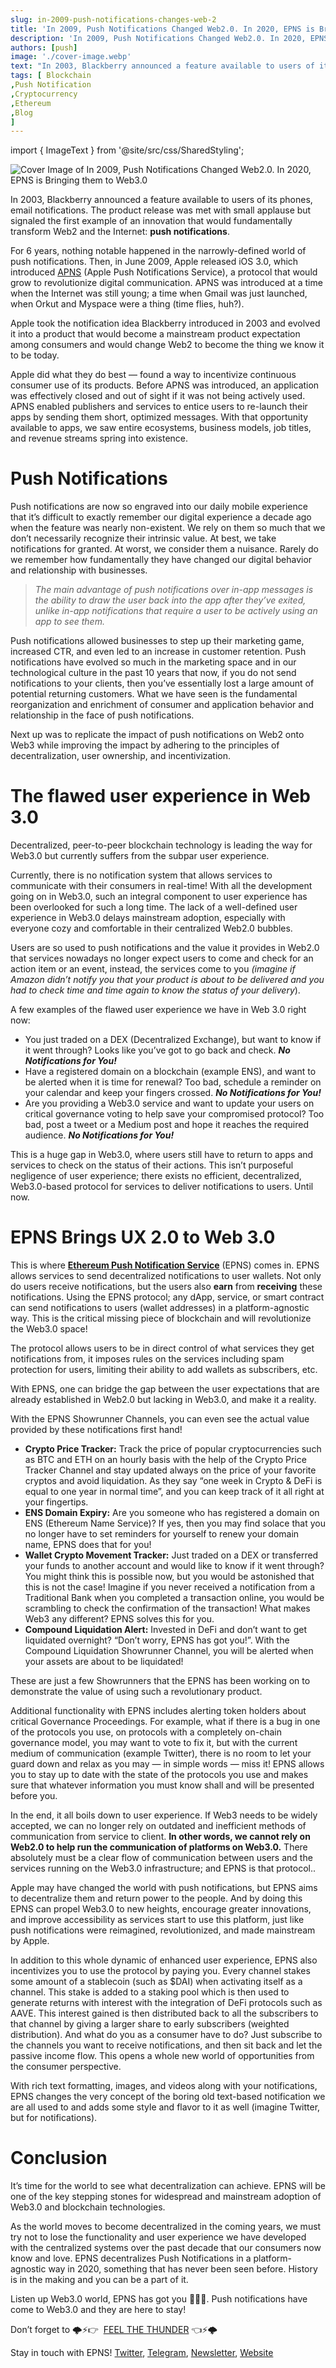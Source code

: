```yaml
---
slug: in-2009-push-notifications-changes-web-2
title: 'In 2009, Push Notifications Changed Web2.0. In 2020, EPNS is Bringing them to Web3.0'
description: 'In 2009, Push Notifications Changed Web2.0. In 2020, EPNS is Bringing them to Web3.0'
authors: [push]
image: './cover-image.webp'
text: "In 2003, Blackberry announced a feature available to users of its phones, email notifications. The product release was met with small applause but signaled the first example of an innovation that would fundamentally transform Web2 and the Internet: push notifications."
tags: [ Blockchain
,Push Notification
,Cryptocurrency
,Ethereum
,Blog
]
---
```

import { ImageText } from '@site/src/css/SharedStyling';

![Cover Image of In 2009, Push Notifications Changed Web2.0. In 2020, EPNS is Bringing them to Web3.0](./cover-image.webp)

<!--truncate-->

In 2003, Blackberry announced a feature available to users of its phones, email notifications. The product release was met with small applause but signaled the first example of an innovation that would fundamentally transform Web2 and the Internet: **push notifications**.

For 6 years, nothing notable happened in the narrowly-defined world of push notifications. Then, in June 2009, Apple released iOS 3.0, which introduced [APNS](https://en.wikipedia.org/wiki/Apple_Push_Notification_service) (Apple Push Notifications Service), a protocol that would grow to revolutionize digital communication. APNS was introduced at a time when the Internet was still young; a time when Gmail was just launched, when Orkut and Myspace were a thing (time flies, huh?).

Apple took the notification idea Blackberry introduced in 2003 and evolved it into a product that would become a mainstream product expectation among consumers and would change Web2 to become the thing we know it to be today.

Apple did what they do best — found a way to incentivize continuous consumer use of its products. Before APNS was introduced, an application was effectively closed and out of sight if it was not being actively used. APNS enabled publishers and services to entice users to re-launch their apps by sending them short, optimized messages. With that opportunity available to apps, we saw entire ecosystems, business models, job titles, and revenue streams spring into existence.

Push Notifications
==================

Push notifications are now so engraved into our daily mobile experience that it’s difficult to exactly remember our digital experience a decade ago when the feature was nearly non-existent. We rely on them so much that we don’t necessarily recognize their intrinsic value. At best, we take notifications for granted. At worst, we consider them a nuisance. Rarely do we remember how fundamentally they have changed our digital behavior and relationship with businesses.

> _The main advantage of push notifications over in-app messages is the ability to draw the user back into the app after they’ve exited, unlike in-app notifications that require a user to be actively using an app to see them._

Push notifications allowed businesses to step up their marketing game, increased CTR, and even led to an increase in customer retention. Push notifications have evolved so much in the marketing space and in our technological culture in the past 10 years that now, if you do not send notifications to your clients, then you’ve essentially lost a large amount of potential returning customers. What we have seen is the fundamental reorganization and enrichment of consumer and application behavior and relationship in the face of push notifications.

Next up was to replicate the impact of push notifications on Web2 onto Web3 while improving the impact by adhering to the principles of decentralization, user ownership, and incentivization.

The flawed user experience in Web 3.0
=====================================

Decentralized, peer-to-peer blockchain technology is leading the way for Web3.0 but currently suffers from the subpar user experience.

Currently, there is no notification system that allows services to communicate with their consumers in real-time! With all the development going on in Web3.0, such an integral component to user experience has been overlooked for such a long time. The lack of a well-defined user experience in Web3.0 delays mainstream adoption, especially with everyone cozy and comfortable in their centralized Web2.0 bubbles.

Users are so used to push notifications and the value it provides in Web2.0 that services nowadays no longer expect users to come and check for an action item or an event, instead, the services come to you _(imagine if Amazon didn’t notify you that your product is about to be delivered and you had to check time and time again to know the status of your delivery_).

A few examples of the flawed user experience we have in Web 3.0 right now:

*   You just traded on a DEX (Decentralized Exchange), but want to know if it went through? Looks like you’ve got to go back and check. **_No Notifications for You!_**
*   Have a registered domain on a blockchain (example ENS), and want to be alerted when it is time for renewal? Too bad, schedule a reminder on your calendar and keep your fingers crossed. **_No Notifications for You!_**
*   Are you providing a Web3.0 service and want to update your users on critical governance voting to help save your compromised protocol? Too bad, post a tweet or a Medium post and hope it reaches the required audience. **_No Notifications for You!_**

This is a huge gap in Web3.0, where users still have to return to apps and services to check on the status of their actions. This isn’t purposeful negligence of user experience; there exists no efficient, decentralized, Web3.0-based protocol for services to deliver notifications to users. Until now.

EPNS Brings UX 2.0 to Web 3.0
=============================

This is where [**Ethereum Push Notification Service**](http://epns.io) (EPNS) comes in. EPNS allows services to send decentralized notifications to user wallets. Not only do users receive notifications, but the users also **earn** from **receiving** these notifications. Using the EPNS protocol; any dApp, service, or smart contract can send notifications to users (wallet addresses) in a platform-agnostic way. This is the critical missing piece of blockchain and will revolutionize the Web3.0 space!

The protocol allows users to be in direct control of what services they get notifications from, it imposes rules on the services including spam protection for users, limiting their ability to add wallets as subscribers, etc.

With EPNS, one can bridge the gap between the user expectations that are already established in Web2.0 but lacking in Web3.0, and make it a reality.

With the EPNS Showrunner Channels, you can even see the actual value provided by these notifications first hand!

*   **Crypto Price Tracker:** Track the price of popular cryptocurrencies such as BTC and ETH on an hourly basis with the help of the Crypto Price Tracker Channel and stay updated always on the price of your favorite cryptos and avoid liquidation. As they say “one week in Crypto & DeFi is equal to one year in normal time”, and you can keep track of it all right at your fingertips.
*   **ENS Domain Expiry:** Are you someone who has registered a domain on ENS (Ethereum Name Service)? If yes, then you may find solace that you no longer have to set reminders for yourself to renew your domain name, EPNS does that for you!
*   **Wallet Crypto Movement Tracker:** Just traded on a DEX or transferred your funds to another account and would like to know if it went through? You might think this is possible now, but you would be astonished that this is not the case! Imagine if you never received a notification from a Traditional Bank when you completed a transaction online, you would be scrambling to check the confirmation of the transaction! What makes Web3 any different? EPNS solves this for you.
*   **Compound Liquidation Alert:** Invested in DeFi and don’t want to get liquidated overnight? “Don’t worry, EPNS has got you!”. With the Compound Liquidation Showrunner Channel, you will be alerted when your assets are about to be liquidated!

These are just a few Showrunners that the EPNS has been working on to demonstrate the value of using such a revolutionary product.

Additional functionality with EPNS includes alerting token holders about critical Governance Proceedings. For example, what if there is a bug in one of the protocols you use, on protocols with a completely on-chain governance model, you may want to vote to fix it, but with the current medium of communication (example Twitter), there is no room to let your guard down and relax as you may — in simple words — miss it! EPNS allows you to stay up to date with the state of the protocols you use and makes sure that whatever information you must know shall and will be presented before you.

In the end, it all boils down to user experience. If Web3 needs to be widely accepted, we can no longer rely on outdated and inefficient methods of communication from service to client. **In other words, we cannot rely on Web2.0 to help run the communication of platforms on Web3.0.** There absolutely must be a clear flow of communication between users and the services running on the Web3.0 infrastructure; and EPNS is that protocol..

Apple may have changed the world with push notifications, but EPNS aims to decentralize them and return power to the people. And by doing this EPNS can propel Web3.0 to new heights, encourage greater innovations, and improve accessibility as services start to use this platform, just like push notifications were reimagined, revolutionized, and made mainstream by Apple.

In addition to this whole dynamic of enhanced user experience, EPNS also incentivizes you to use the protocol by paying you. Every channel stakes some amount of a stablecoin (such as $DAI) when activating itself as a channel. This stake is added to a staking pool which is then used to generate returns with interest with the integration of DeFi protocols such as AAVE. This interest gained is then distributed back to all the subscribers to that channel by giving a larger share to early subscribers (weighted distribution). And what do you as a consumer have to do? Just subscribe to the channels you want to receive notifications, and then sit back and let the passive income flow. This opens a whole new world of opportunities from the consumer perspective.

With rich text formatting, images, and videos along with your notifications, EPNS changes the very concept of the boring old text-based notification we are all used to and adds some style and flavor to it as well (imagine Twitter, but for notifications).

Conclusion
==========

It’s time for the world to see what decentralization can achieve. EPNS will be one of the key stepping stones for widespread and mainstream adoption of Web3.0 and blockchain technologies.

As the world moves to become decentralized in the coming years, we must try not to lose the functionality and user experience we have developed with the centralized systems over the past decade that our consumers now know and love. EPNS decentralizes Push Notifications in a platform-agnostic way in 2020, something that has never been seen before. History is in the making and you can be a part of it.

Listen up Web3.0 world, EPNS has got you 💖💖💖. Push notifications have come to Web3.0 and they are here to stay!

Don’t forget to 🌩⚡👉 ️ [FEEL THE THUNDER](https://epns.io/) 👈⚡🌩️

Stay in touch with EPNS! [Twitter](http://twitter.com/epnsproject), [Telegram](https://t.me/epnsproject), [Newsletter](https://epns.substack.com/), [Website](http://epns.io)

